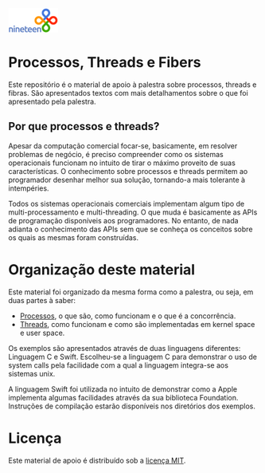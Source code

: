 ![logo](img/nineteen-logo.png)

# Processos, Threads e Fibers

Este repositório é o material de apoio à palestra sobre processos, threads e
fibras. São apresentados textos com mais detalhamentos sobre o que foi
apresentado pela palestra.

## Por que processos e threads?

Apesar da computação comercial focar-se, basicamente, em resolver problemas de
negócio, é preciso compreender como os sistemas operacionais funcionam no
intuito de tirar o máximo proveito de suas características. O conhecimento sobre
processos e threads permitem ao programador desenhar melhor sua solução,
tornando-a mais tolerante à intempéries.

Todos os sistemas operacionais comerciais implementam algum tipo de
multi-processamento e multi-threading. O que muda é basicamente as APIs de
programação disponíveis aos programadores. No entanto, de nada adianta o
conhecimento das APIs sem que se conheça os conceitos sobre os quais as mesmas
foram construídas.

# Organização deste material

Este material foi organizado da mesma forma como a palestra, ou seja, em duas
partes à saber:

- [Processos](processes), o que são, como funcionam e o que é a concorrência.
- [Threads](threads), como funcionam e como são implementadas em kernel space e user space.

Os exemplos são apresentados através de duas linguagens diferentes: Linguagem C
e Swift. Escolheu-se a linguagem C para demonstrar o uso de system calls pela
facilidade com a qual a linguagem integra-se aos sistemas unix.

A linguagem Swift foi utilizada no intuito de demonstrar como a Apple implementa
algumas facilidades através da sua biblioteca Foundation. Instruções de
compilação estarão disponíveis nos diretórios dos exemplos.

# Licença

Este material de apoio é distribuído sob a [licença MIT](LICENSE).
